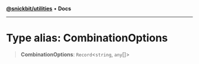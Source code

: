 [**@snickbit/utilities**](../README.md) • **Docs**

***

# Type alias: CombinationOptions

> **CombinationOptions**: `Record`\<`string`, `any`[]\>

